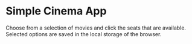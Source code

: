 # Simple Cinema App

Choose from a selection of movies and click the seats that are available.
Selected options are saved in the local storage of the browser.
